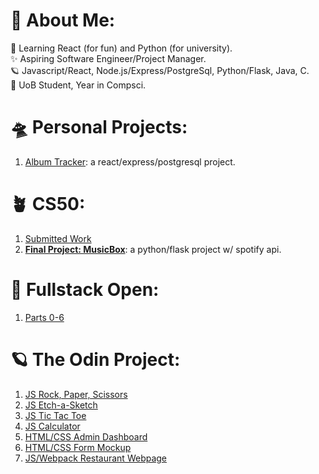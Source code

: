 # 💫 About Me:
🔭 Learning React (for fun) and Python (for university).
<br>✨ Aspiring Software Engineer/Project Manager.
<br>🪐 Javascript/React, Node.js/Express/PostgreSql, Python/Flask, Java, C.
<br>💫 UoB Student, Year in Compsci.

# 🛸 Personal Projects:
1. [Album Tracker](https://github.com/oriodev/albumz): a react/express/postgresql project.

# 🪴 CS50:

1. [Submitted Work](https://github.com/code50/93719767)
2. **[Final Project: MusicBox](https://github.com/oriodev/musicbox)**: a python/flask project w/ spotify api.

# 🌙 Fullstack Open:
1. [Parts 0-6](https://github.com/oriodev/fullstackopen)

# 🪐 The Odin Project:

1. [JS Rock, Paper, Scissors](https://github.com/oriodev/rockpaperscissors)
2. [JS Etch-a-Sketch](https://github.com/oriodev/etch-a-sketch)
3. [JS Tic Tac Toe](https://github.com/oriodev/tictactoe)
4. [JS Calculator](https://github.com/oriodev/myveryfunctionalcalculator)
5. [HTML/CSS Admin Dashboard](https://github.com/oriodev/admindashboard)
6. [HTML/CSS Form Mockup](https://github.com/oriodev/mockupform)
7. [JS/Webpack Restaurant Webpage](https://github.com/oriodev/restaurantpage)

<!-- Proudly created with GPRM ( https://gprm.itsvg.in ) -->
